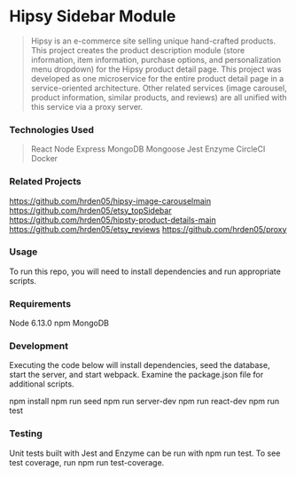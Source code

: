 # Hipsy Sidebar Module

> Hipsy is an e-commerce site selling unique hand-crafted products. This project creates the product description module (store information, item information, purchase options, and personalization menu dropdown) for the Hipsy product detail page. This project was developed as one microservice for the entire product detail page in a service-oriented architecture. Other related services (image carousel, product information, similar products, and reviews) are all unified with this service via a proxy server.

### Technologies Used
> React
Node
Express
MongoDB
Mongoose
Jest
Enzyme
CircleCI
Docker

### Related Projects
https://github.com/hrden05/hipsy-image-carouselmain
https://github.com/hrden05/etsy_topSidebar
https://github.com/hrden05/hipsty-product-details-main
https://github.com/hrden05/etsy_reviews
https://github.com/hrden05/proxy

### Usage
To run this repo, you will need to install dependencies and run appropriate scripts.

### Requirements
Node 6.13.0
npm
MongoDB

### Development
Executing the code below will install dependencies, seed the database, start the server, and start webpack. Examine the package.json file for additional scripts.

npm install
npm run seed
npm run server-dev
npm run react-dev
npm run test

### Testing
Unit tests built with Jest and Enzyme can be run with npm run test. To see test coverage, run npm run test-coverage.
